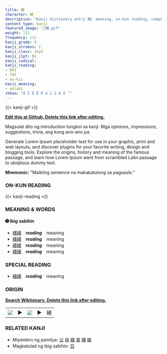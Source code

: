 ```yaml
---
title: 繕
character: 繕
description: "Kanji dictionary entry 繕: meaning, on-kun reading, compounds, origin, related kanji"
content_type: kanji
featured_image: "/繕.gif"
weight: 111
frequency: 111
kanji_grade: 9
kanji_strokes: 1
kanji_class: Jōyō
kanji_jlpt: N1
kanji_radical: 
kanji_reading: 
- DAI
- TAI
- oo-kii
kanji_meaning:
- malaki
chōon: "Ā Ī Ū Ē Ō ā ī ū ē ō ’"
---
```

[//]: # (Don't edit the line below. Kanji animated GIF code is automatically generated.)
{{< kanji-gif >}}

[//]: # (Edit below this line.)

**[Edit this at Github. Delete this link after editing.](https://github.com/tim0g/tim/tree/main/content/kanji/繕/index.md)**

Magsulat dito ng introduction tungkol sa kanji. Mga opinions, impressions, suggestions, trivia, ang kung ano-ano pa.

Generate Lorem Ipsum placeholder text for use in your graphic, print and web layouts, and discover plugins for your favorite writing, design and blogging tools. Explore the origins, history and meaning of the famous passage, and learn how Lorem Ipsum went from scrambled Latin passage to ubiqitous dummy text.
 
**Mnemonic:** "Maikling sentence na makakatulong sa pagsaulo."

### ON-KUN READING

[//]: # (Don't edit the line below. ON-KUN READING code is automatically generated.)
{{< kanji-reading >}}

### MEANING & WORDS

#### ➊ **Ibig sabihin**
  - [繕](../繕)[繕](../繕)　***reading***　meaning
  - [繕](../繕)[繕](../繕)　***reading***　meaning
  - [繕](../繕)[繕](../繕)　***reading***　meaning
  - [繕](../繕)[繕](../繕)　***reading***　meaning

### SPECIAL READING
  - [繕](../繕)[繕](../繕)　***reading***　meaning

### ORIGIN

**[Search Wiktionary. Delete this link after editing.](https://wiktionary.org/wiki/繕)**
<table class="kanji-table"><tr><td>
<img src="60px-繕-bronze.svg.png">
</td><td>▶</td><td>
<img src="60px-繕-oracle.svg.png">
</td><td>▶</td>
<td class="kanji-origin">繕</td>
</tr></table>

### RELATED KANJI
- Miyembro ng pamilya: [父](../父) [母](../母) [繕](../繕) [弟](../弟) [繕](../繕) [娘](../娘)
- Magkatulad ng ibig sabihin: [日](../日)
